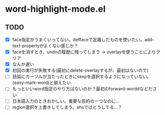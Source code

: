 # word-highlight-mode.el

## TODO
- [x] face指定がうまくいってない。deffaceで定義したものを使いたい。add-text-propertyがよくない感じか？
- [x] faceを消すとき、undoの履歴に残ってしまう -> overlayを使うことによりクリア
- [x] なんか遅い
- [x] 初回の実行が失敗する(最初にdelete-overlayするが、最初はないので)
- [ ] 括弧にカーソルが当たったときにsexpを選択するようになっていない。(easy-mark-word)と揃えたい
- [ ] もっといいword指定のやり方はないのか？最初のforward-worddなどださい
- [ ] 日本語入力のときおかしい。重要な目的の一つなのに…
- [ ] region選択を上書きしてしまう。ahsではどうしてる…？
